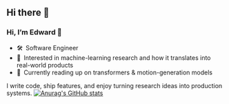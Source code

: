 ## Hi there 👋

### Hi, I’m Edward 👋

- 🛠 Software Engineer 
- 🤖 Interested in machine-learning research and how it translates into real-world products  
- 📝 Currently reading up on transformers & motion-generation models  

I write code, ship features, and enjoy turning research ideas into production systems.
[![Anurag's GitHub stats](https://github-readme-stats.vercel.app/api?username=anuraghazra)](https://github.com/anuraghazra/github-readme-stats)


